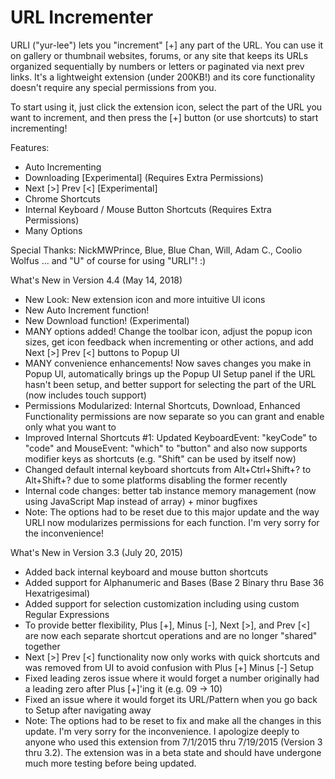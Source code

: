 # URL Incrementer

URLI ("yur-lee") lets you "increment" [+] any part of the URL. You can use it on gallery or thumbnail websites, forums, or any site that keeps its URLs organized sequentially by numbers or letters or paginated via next prev links. It's a lightweight extension (under 200KB!) and its core functionality doesn't require any special permissions from you.

To start using it, just click the extension icon, select the part of the URL you want to increment, and then press the [+] button (or use shortcuts) to start incrementing!

Features:
- Auto Incrementing
- Downloading [Experimental] (Requires Extra Permissions)
- Next [>] Prev [<] [Experimental]
- Chrome Shortcuts
- Internal Keyboard / Mouse Button Shortcuts (Requires Extra Permissions)
- Many Options

Special Thanks:
NickMWPrince, Blue, Blue Chan, Will, Adam C., Coolio Wolfus ... and "U" of course for using "URLI"! :)

What's New in Version 4.4 (May 14, 2018)
- New Look: New extension icon and more intuitive UI icons
- New Auto Increment function!
- New Download function! (Experimental)
- MANY options added! Change the toolbar icon, adjust the popup icon sizes, get icon feedback when incrementing or other actions, and add Next [>] Prev [<] buttons to Popup UI
- MANY convenience enhancements! Now saves changes you make in Popup UI, automatically brings up the Popup UI Setup panel if the URL hasn't been setup, and better support for selecting the part of the URL (now includes touch support)
- Permissions Modularized: Internal Shortcuts, Download, Enhanced Functionality permissions are now separate so you can grant and enable only what you want to 
- Improved Internal Shortcuts #1: Updated KeyboardEvent: "keyCode" to "code" and MouseEvent: "which" to "button" and also now supports modifier keys as shortcuts (e.g. "Shift" can be used by itself now)
- Changed default internal keyboard shortcuts from Alt+Ctrl+Shift+? to Alt+Shift+? due to some platforms disabling the former recently
- Internal code changes: better tab instance memory management (now using JavaScript Map instead of array) + minor bugfixes
- Note: The options had to be reset due to this major update and the way URLI now modularizes permissions for each function. I'm very sorry for the inconvenience!

What's New in Version 3.3 (July 20, 2015)
- Added back internal keyboard and mouse button shortcuts
- Added support for Alphanumeric and Bases (Base 2 Binary thru Base 36 Hexatrigesimal)
- Added support for selection customization including using custom Regular Expressions
- To provide better flexibility, Plus [+], Minus [-], Next [>], and Prev [<] are now each separate shortcut operations and are no longer "shared" together
- Next [>] Prev [<] functionality now only works with quick shortcuts and was removed from UI to avoid confusion with Plus [+] Minus [-] Setup
- Fixed leading zeros issue where it would forget a number originally had a leading zero after Plus [+]'ing it (e.g. 09 -> 10)
- Fixed an issue where it would forget its URL/Pattern when you go back to Setup after navigating away
- Note: The options had to be reset to fix and make all the changes in this update. I'm very sorry for the inconvenience. I apologize deeply to anyone who used this extension from 7/1/2015 thru 7/19/2015 (Version 3 thru 3.2). The extension was in a beta state and should have undergone much more testing before being updated.